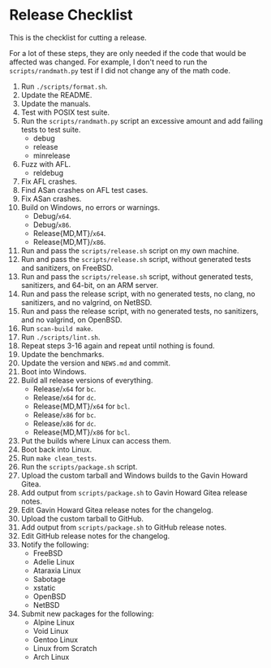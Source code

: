 # Release Checklist

This is the checklist for cutting a release.

For a lot of these steps, they are only needed if the code that would be
affected was changed. For example, I don't need to run the `scripts/randmath.py`
test if I did not change any of the math code.

1.	Run `./scripts/format.sh`.
2.	Update the README.
3.	Update the manuals.
4.	Test with POSIX test suite.
5.	Run the `scripts/randmath.py` script an excessive amount and add failing
	tests to test suite.
	* debug
	* release
	* minrelease
6.	Fuzz with AFL.
	* reldebug
7.	Fix AFL crashes.
8.	Find ASan crashes on AFL test cases.
9.	Fix ASan crashes.
10.	Build on Windows, no errors or warnings.
	* Debug/`x64`.
	* Debug/`x86`.
	* Release{MD,MT}/`x64`.
	* Release{MD,MT}/`x86`.
11.	Run and pass the `scripts/release.sh` script on my own machine.
12.	Run and pass the `scripts/release.sh` script, without generated tests and
	sanitizers, on FreeBSD.
13.	Run and pass the `scripts/release.sh` script, without generated tests,
	sanitizers, and 64-bit, on an ARM server.
14.	Run and pass the release script, with no generated tests, no clang, no
	sanitizers, and no valgrind, on NetBSD.
15.	Run and pass the release script, with no generated tests, no sanitizers, and
	no valgrind, on OpenBSD.
16.	Run `scan-build make`.
17.	Run `./scripts/lint.sh`.
18.	Repeat steps 3-16 again and repeat until nothing is found.
19.	Update the benchmarks.
20.	Update the version and `NEWS.md` and commit.
21. Boot into Windows.
22. Build all release versions of everything.
	* Release/`x64` for `bc`.
	* Release/`x64` for `dc`.
	* Release{MD,MT}/`x64` for `bcl`.
	* Release/`x86` for `bc`.
	* Release/`x86` for `dc`.
	* Release{MD,MT}/`x86` for `bcl`.
23.	Put the builds where Linux can access them.
24. Boot back into Linux.
25.	Run `make clean_tests`.
26.	Run the `scripts/package.sh` script.
27.	Upload the custom tarball and Windows builds to the Gavin Howard Gitea.
28.	Add output from `scripts/package.sh` to Gavin Howard Gitea release notes.
29.	Edit Gavin Howard Gitea release notes for the changelog.
30.	Upload the custom tarball to GitHub.
31.	Add output from `scripts/package.sh` to GitHub release notes.
32.	Edit GitHub release notes for the changelog.
33.	Notify the following:
	* FreeBSD
	* Adelie Linux
	* Ataraxia Linux
	* Sabotage
	* xstatic
	* OpenBSD
	* NetBSD
34.	Submit new packages for the following:
	* Alpine Linux
	* Void Linux
	* Gentoo Linux
	* Linux from Scratch
	* Arch Linux
